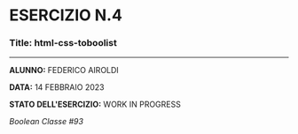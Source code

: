 # ESERCIZIO N.4

### Title: html-css-toboolist
---
**ALUNNO:** FEDERICO AIROLDI

**DATA:** 14 FEBBRAIO 2023

**STATO DELL'ESERCIZIO:** WORK IN PROGRESS

_Boolean Classe #93_